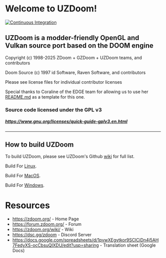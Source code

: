 # Welcome to UZDoom!

[![Continuous Integration](https://github.com/UZDoom/UZDoom/actions/workflows/continuous_integration.yml/badge.svg)](https://github.com/UZDoom/UZDoom/actions/workflows/continuous_integration.yml)

## UZDoom is a modder-friendly OpenGL and Vulkan source port based on the DOOM engine

Copyright (c) 1998-2025 ZDoom + GZDoom + UZDoom teams, and contributors

Doom Source (c) 1997 id Software, Raven Software, and contributors

Please see license files for individual contributor licenses

Special thanks to Coraline of the EDGE team for allowing us to use her [README.md](https://github.com/3dfxdev/EDGE/blob/master/README.md) as a template for this one.

### Source code licensed under the GPL v3
##### https://www.gnu.org/licenses/quick-guide-gplv3.en.html
---

## How to build UZDoom

To build UZDoom, please see UZDoom's Github [wiki](https://github.com/UZDoom/UZDoom/wiki/) for full list.

Build For [Linux](https://github.com/UZDoom/UZDoom/wiki/Compilation#linux).

Build For [MacOS](https://github.com/UZDoom/UZDoom/wiki/Compilation#macos).

Build For [Windows](https://github.com/UZDoom/UZDoom/wiki/Compilation#windows).

# Resources
- https://zdoom.org/ - Home Page
- https://forum.zdoom.org/ - Forum
- https://zdoom.org/wiki/ - Wiki
- https://dsc.gg/zdoom - Discord Server
- https://docs.google.com/spreadsheets/d/1pvwXEgytkor9SClCiDn4j5AH7FedyXS-ocCbsuQIXDU/edit?usp=sharing - Translation sheet (Google Docs)
